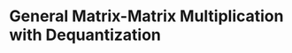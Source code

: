 General Matrix-Matrix Multiplication with Dequantization
=========================================================
